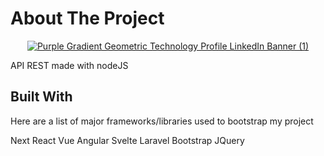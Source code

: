 About The Project
==========================

<div id="user-content-header" align="center" dir="auto">
 <p  data-sourcepos="9:1-9:171" dir="auto"><a target="_blank" rel="noopener noreferrer" href=""><img src="https://png.pngtree.com/png-vector/20190629/ourmid/pngtree-analysis-icon-for-your-project-png-image_1521507.jpg" alt="Purple Gradient Geometric Technology Profile LinkedIn Banner  (1)" style="max-width: 100%;"></a></p>
</div>


API REST made with nodeJS 


Built With
--------------------

Here are a list of major frameworks/libraries used to bootstrap my project

Next
React
Vue
Angular
Svelte
Laravel
Bootstrap
JQuery
